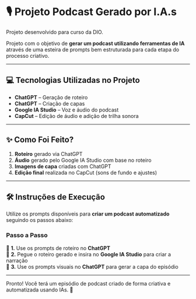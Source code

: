 # 🎙️ Projeto Podcast Gerado por I.A.s

Projeto desenvolvido para curso da DIO.

Projeto com o objetivo de **gerar um podcast utilizando ferramentas de IA** através de uma esteira de prompts bem estruturada para cada etapa do processo criativo.

---

## 💻 Tecnologias Utilizadas no Projeto

- **ChatGPT** – Geração de roteiro
- **ChatGPT** – Criação de capas
- **Google IA Studio** – Voz e áudio do podcast
- **CapCut** – Edição de áudio e adição de trilha sonora

---

## ✨ Como Foi Feito?

1. **Roteiro** gerado via ChatGPT  
2. **Áudio** gerado pelo Google IA Studio com base no roteiro  
3. **Imagens de capa** criadas com ChatGPT  
4. **Edição final** realizada no CapCut (sons de fundo e ajustes)

---

## 🛠️ Instruções de Execução

Utilize os prompts disponíveis para **criar um podcast automatizado** seguindo os passos abaixo:

### Passo a Passo

🤖 **1.** Use os prompts de roteiro no **ChatGPT**  
🤖 **2.** Pegue o roteiro gerado e insira no **Google IA Studio** para criar a narração  
🤖 **3.** Use os prompts visuais no **ChatGPT** para gerar a capa do episódio  

---

Pronto! Você terá um episódio de podcast criado de forma criativa e automatizada usando IAs. 🚀
